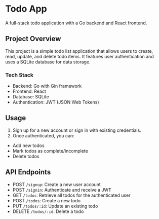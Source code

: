 # Todo App

A full-stack todo application with a Go backend and React frontend.

## Project Overview

This project is a simple todo list application that allows users to create, read, update, and delete todo items. It features user authentication and uses a SQLite database for data storage.

### Tech Stack

- Backend: Go with Gin framework
- Frontend: React
- Database: SQLite
- Authentication: JWT (JSON Web Tokens)

## Usage

1. Sign up for a new account or sign in with existing credentials.
2. Once authenticated, you can:
- Add new todos
- Mark todos as complete/incomplete
- Delete todos

## API Endpoints

- POST `/signup`: Create a new user account
- POST `/signin`: Authenticate and receive a JWT
- GET `/todos`: Retrieve all todos for the authenticated user
- POST `/todos`: Create a new todo
- PUT `/todos/:id`: Update an existing todo
- DELETE `/todos/:id`: Delete a todo

